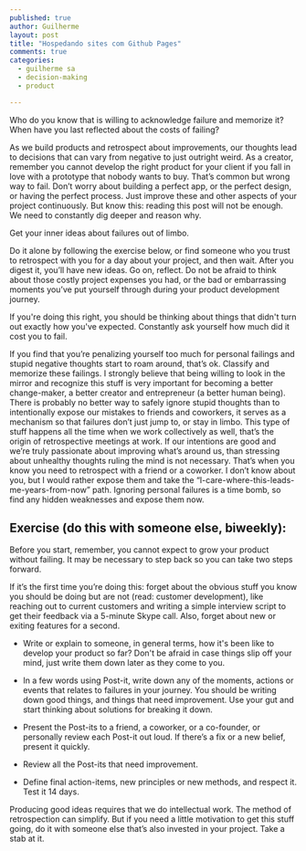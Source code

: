 ```yaml
---
published: true
author: Guilherme
layout: post
title: "Hospedando sites com Github Pages"
comments: true
categories:
  - guilherme sa
  - decision-making
  - product

---
```


Who do you know that is willing to acknowledge failure and memorize it? When have you last reflected about the costs of failing? 

As we build products and retrospect about improvements, our thoughts lead to decisions that can vary from negative to just outright weird. As a creator, remember you cannot develop the right product for your client if you fall in love with a prototype that nobody wants to buy. That’s common but wrong way to fail. Don’t worry about building a perfect app, or the perfect design, or having the perfect process. Just improve these and other aspects of your project continuously. But know this: reading this post will not be enough. We need to constantly dig deeper and reason why.

<!--more-->

Get your inner ideas about failures out of limbo.

Do it alone by following the exercise below, or find someone who you trust to retrospect with you for a day about your project, and then wait. After you digest it, you’ll have new ideas. Go on, reflect. Do not be afraid to think about those costly project expenses you had, or the bad or embarrassing moments you’ve put yourself through during your product development journey.

If you're doing this right, you should be thinking about things that didn't turn out exactly how you've expected. Constantly ask yourself how much did it cost you to fail.

If you find that you’re penalizing yourself too much for personal failings and stupid negative thoughts start to roam around, that’s ok. Classify and memorize these failings. I strongly believe that being willing to look in the mirror and recognize this stuff is very important for becoming a better change-maker, a better creator and entrepreneur (a better human being). There is probably no better way to safely ignore stupid thoughts than to intentionally expose our mistakes to friends and coworkers, it serves as a mechanism so that failures don’t just jump to, or stay in limbo. This type of stuff happens all the time when we work collectively as well, that’s the origin of retrospective meetings at work. If our intentions are good and we’re truly passionate about improving what’s around us, than stressing about unhealthy thoughts ruling the mind is not necessary. That’s when you know you need to retrospect with a friend or a coworker. I don’t know about you, but I would rather expose them and take the “I-care-where-this-leads-me-years-from-now” path. Ignoring personal failures is a time bomb, so find any hidden weaknesses and expose them now.

## Exercise (do this with someone else, biweekly): 

Before you start, remember, you cannot expect to grow your product without failing. It may be necessary to step back so you can take two steps forward.

If it’s the first time you’re doing this: forget about the obvious stuff you know you should be doing but are not (read: customer development), like reaching out to current customers and writing a simple interview script to get their feedback via a 5-minute Skype call. Also, forget about new or exiting features for a second. 

- Write or explain to someone, in general terms, how it's been like to develop your product so far? Don't be afraid in case things slip off your mind, just write them down later as they come to you.

- In a few words using Post-it, write down any of the moments, actions or events that relates to failures in your journey. You should be writing down good things, and things that need improvement. Use your gut and start thinking about solutions for breaking it down.

- Present the Post-its to a friend, a coworker, or a co-founder, or personally review each Post-it out loud. If there’s a fix or a new belief, present it quickly.

- Review all the Post-its that need improvement. 

- Define final action-items, new principles or new methods, and respect it. Test it 14 days.

Producing good ideas requires that we do intellectual work. The method of retrospection can simplify. But if you need a little motivation to get this stuff going, do it with someone else that’s also invested in your project. Take a stab at it.
